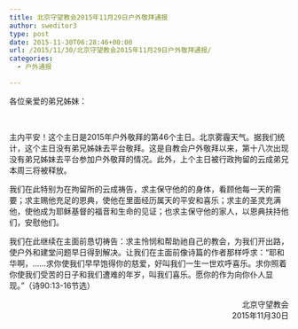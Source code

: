 ```yaml
---
title: 北京守望教会2015年11月29日户外敬拜通报
author: sweditor3
type: post
date: 2015-11-30T06:28:46+00:00
url: /2015/11/30/北京守望教会2015年11月29日户外敬拜通报/
categories:
  - 户外通报

---
```

各位亲爱的弟兄姊妹：
	  
&nbsp;
	  
主内平安！这个主日是2015年户外敬拜的第46个主日。北京雾霾天气。据我们统计，这个主日没有弟兄姊妹去平台敬拜。这是自教会户外敬拜以来，第十八次出现没有弟兄姊妹去平台参加户外敬拜的情况。此外，上个主日被行政拘留的云成弟兄本周三将被释放。 

我们在此特别为在拘留所的云成祷告，求主保守他的的身体，看顾他每一天的需要；求主赐他充足的恩典，使他在里面经历属天的平安和喜乐；求主的圣灵充满他，使他成为耶稣基督的福音和生命的见证；也求主保守他的家人，以恩典扶持他们，安慰他们。 

我们在此继续在主面前恳切祷告：求主怜悯和帮助祂自己的教会，为我们开出路，使户外和建堂问题早日得到解决。让我们在主面前像诗篇的作者那样呼求：&ldquo;耶和华啊，&hellip;&hellip;求你使我们早早饱得你的慈爱，好叫我们一生一世欢呼喜乐。求你照着你使我们受苦的日子和我们遭难的年岁，叫我们喜乐。愿你的作为向你仆人显现。&rdquo;（诗90:13-16节选）&nbsp; 

<p style="text-align: right;">
  北京守望教会<br /> 2015年11月30日
</p>

&nbsp;